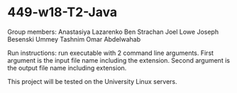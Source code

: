 # 449-w18-T2-Java 
Group members:
Anastasiya Lazarenko
Ben Strachan
Joel Lowe
Joseph Besenski
Ummey Tashnim
Omar Abdelwahab

Run instructions:
run executable with 2 command line arguments. First argument is the input file name including the extension.
Second argument is the output file name including extension.


This project will be tested on the University Linux servers.
